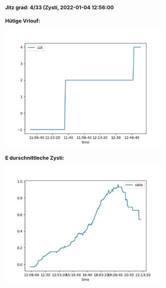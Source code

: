 ### Jitz grad: 4/33 (Zysti, 2022-01-04 12:56:00

### Hütige Vrlouf:
![Graph](Today.png)

### E durschnittleche Zysti:
![Graph](Zysti.png)